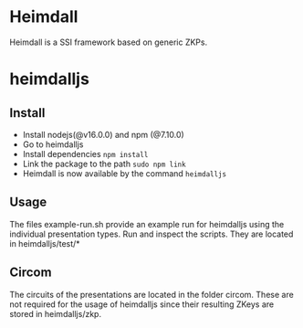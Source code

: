 # Heimdall

Heimdall is a SSI framework based on generic ZKPs.

# heimdalljs

## Install
- Install nodejs(@v16.0.0) and npm (@7.10.0)
- Go to heimdalljs
- Install dependencies `npm install`
- Link the package to the path `sudo npm link`
- Heimdall is now available by the command `heimdalljs`

## Usage
The files example-run.sh provide an example run for heimdalljs using the individual presentation types. Run and inspect the scripts. They are located in heimdalljs/test/*

## Circom
The circuits of the presentations are located in the folder circom. These are not required for the usage of heimdalljs since their resulting ZKeys are stored in heimdalljs/zkp. 
